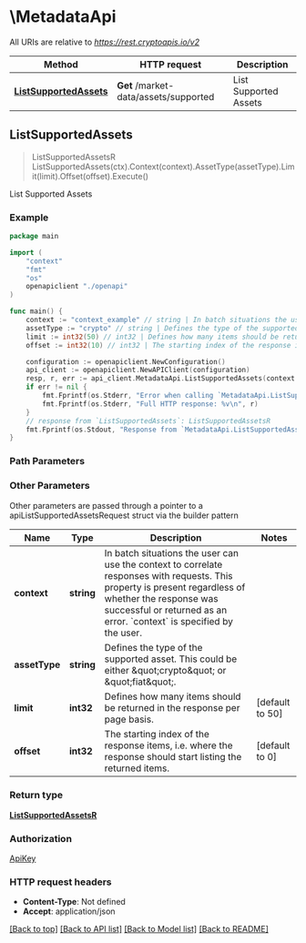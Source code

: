 # \MetadataApi

All URIs are relative to *https://rest.cryptoapis.io/v2*

Method | HTTP request | Description
------------- | ------------- | -------------
[**ListSupportedAssets**](MetadataApi.md#ListSupportedAssets) | **Get** /market-data/assets/supported | List Supported Assets



## ListSupportedAssets

> ListSupportedAssetsR ListSupportedAssets(ctx).Context(context).AssetType(assetType).Limit(limit).Offset(offset).Execute()

List Supported Assets



### Example

```go
package main

import (
    "context"
    "fmt"
    "os"
    openapiclient "./openapi"
)

func main() {
    context := "context_example" // string | In batch situations the user can use the context to correlate responses with requests. This property is present regardless of whether the response was successful or returned as an error. `context` is specified by the user. (optional)
    assetType := "crypto" // string | Defines the type of the supported asset. This could be either \"crypto\" or \"fiat\". (optional)
    limit := int32(50) // int32 | Defines how many items should be returned in the response per page basis. (optional) (default to 50)
    offset := int32(10) // int32 | The starting index of the response items, i.e. where the response should start listing the returned items. (optional) (default to 0)

    configuration := openapiclient.NewConfiguration()
    api_client := openapiclient.NewAPIClient(configuration)
    resp, r, err := api_client.MetadataApi.ListSupportedAssets(context.Background()).Context(context).AssetType(assetType).Limit(limit).Offset(offset).Execute()
    if err != nil {
        fmt.Fprintf(os.Stderr, "Error when calling `MetadataApi.ListSupportedAssets``: %v\n", err)
        fmt.Fprintf(os.Stderr, "Full HTTP response: %v\n", r)
    }
    // response from `ListSupportedAssets`: ListSupportedAssetsR
    fmt.Fprintf(os.Stdout, "Response from `MetadataApi.ListSupportedAssets`: %v\n", resp)
}
```

### Path Parameters



### Other Parameters

Other parameters are passed through a pointer to a apiListSupportedAssetsRequest struct via the builder pattern


Name | Type | Description  | Notes
------------- | ------------- | ------------- | -------------
 **context** | **string** | In batch situations the user can use the context to correlate responses with requests. This property is present regardless of whether the response was successful or returned as an error. &#x60;context&#x60; is specified by the user. | 
 **assetType** | **string** | Defines the type of the supported asset. This could be either \&quot;crypto\&quot; or \&quot;fiat\&quot;. | 
 **limit** | **int32** | Defines how many items should be returned in the response per page basis. | [default to 50]
 **offset** | **int32** | The starting index of the response items, i.e. where the response should start listing the returned items. | [default to 0]

### Return type

[**ListSupportedAssetsR**](ListSupportedAssetsR.md)

### Authorization

[ApiKey](../README.md#ApiKey)

### HTTP request headers

- **Content-Type**: Not defined
- **Accept**: application/json

[[Back to top]](#) [[Back to API list]](../README.md#documentation-for-api-endpoints)
[[Back to Model list]](../README.md#documentation-for-models)
[[Back to README]](../README.md)

